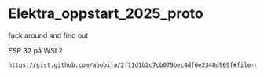 # Elektra_oppstart_2025_proto
 fuck around and find out

ESP 32 på WSL2
```bash
https://gist.github.com/abobija/2f11d1b2c7cb079bec4df6e2348d969f#file-esp-idf-on-wsl2-md
```